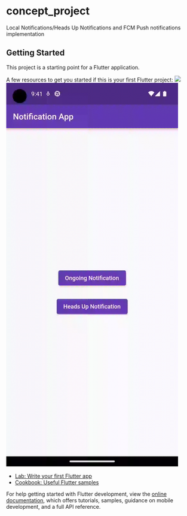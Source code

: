 # concept_project

Local Notifications/Heads Up Notifications and FCM Push notifications implementation

## Getting Started

This project is a starting point for a Flutter application.

A few resources to get you started if this is your first Flutter project:
![](fcm_notification.gif)
![](local_notification.gif)

- [Lab: Write your first Flutter app](https://docs.flutter.dev/get-started/codelab)
- [Cookbook: Useful Flutter samples](https://docs.flutter.dev/cookbook)

For help getting started with Flutter development, view the
[online documentation](https://docs.flutter.dev/), which offers tutorials,
samples, guidance on mobile development, and a full API reference.
